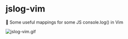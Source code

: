 # jslog-vim
 :name_badge: Some useful mappings for some JS console.log() in Vim

 ![jslog-vim.gif](../jslog-vim.gif)
